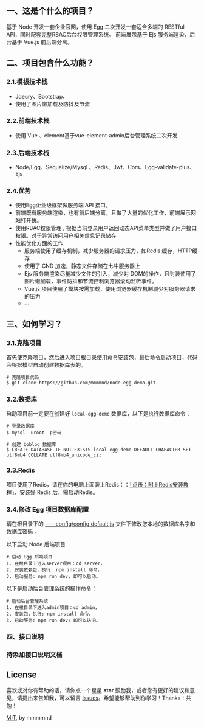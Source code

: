 ## 一、这是个什么的项目？

基于 Node 开发一套企业官网，使用 Egg 二次开发一套适合多端的 RESTful API，同时配套完整RBAC后台权限管理系统。
前端展示基于 Ejs 服务端渲染，后台基于 Vue.js 前后端分离。

## 二、项目包含什么功能？

### 2.1.模板技术栈

* Jqeury、Bootstrap、
* 使用了图片懒加载及防抖及节流

### 2.2.前端技术栈

* 使用 Vue 、element基于vue-element-admin后台管理系统二次开发

### 2.3.后端技术栈

* Node/Egg、Sequelize/Mysql 、Redis、Jwt、Cors、Egg-validate-plus、Ejs

### 2.4.优势

* 使用Egg企业级框架做服务端 API 接口。
* 前端既有服务端渲染，也有前后端分离，且做了大量的优化工作，前端展示网站打开快。
* 使用RBAC权限管理 , 根据当前登录用户返回动态API菜单类型并做了用户接口权限。对于异常访问用户相关信息记录储存
* 性能优化方面的工作：
    * 服务端使用了缓存机制，减少服务器的请求压力，如Redis 缓存，HTTP缓存
    * 使用了 CND 加速，静态文件存储在七牛服务器上
    * Ejs 服务端渲染尽量减少文件的引入，减少对 DOM的操作，且封装使用了图片懒加载，事件防抖和节流控制浏览器滚动监听事件。
    * Vue.js 项目使用了模块按需加载，使用浏览器缓存机制减少对服务器请求的压力
    * ...

## 三、如何学习？

### 3.1.克隆项目

首先使克隆项目，然后进入项目根目录使用命令安装包，最后命令启动项目，代码会根据模型自动创建数据库表的。

```
# 克隆项目代码
$ git clone https://github.com/mmmmnd/node-egg-demo.git
```

### 3.2.数据库

启动项目前一定要在创建好 `local-egg-demo` 数据库，以下是执行数据库命令：

```
# 登录数据库
$ mysql -uroot -p密码

# 创建 boblog 数据库
$ CREATE DATABASE IF NOT EXISTS local-egg-demo DEFAULT CHARACTER SET utf8mb4 COLLATE utf8mb4_unicode_ci;
```

### 3.3.Redis

项目使用了Redis，请在你的电脑上面装上Redis：：[「点击：附上Redis安装教程」](https://www.runoob.com/redis/redis-install.html)，安装好 Redis 后，需启动Redis。

### 3.4.修改 Egg 项目数据库配置

请在根目录下的 [——config/config.default.js](https://github.com/LFB/nodejs-koa-blog/blob/master/config/config.js) 文件下修改您本地的数据库名字和数据库密码 。

以下启动 Node 后端项目

```
# 启动 Egg 后端项目
1. 在根目录下进入server项目：cd server，
2. 安装依赖包，执行: npm install 命令，
3. 启动服务: npm run dev; 即可以启动。
```
以下是启动后台管理系统的操作命令：

```
# 启动后台管理系统
1. 在根目录下进入admin项目：cd admin，
2. 安装包，执行: npm install 命令，
3. 启动服务: npm run dev; 即可以访问。
```

### 四、接口说明
### 待添加接口说明文档

## License

喜欢或对你有帮助的话，请你点一个星星 **star** 鼓励我，或者您有更好的建议和意见，请提出来告知我，可以留言 [Issues](https://github.com/mmmmnd/node-egg-demo/issues/new)。希望能够帮助到你学习！Thanks！共勉！

[MIT](https://github.com/mmmmnd/node-egg-demo/blob/master/LICENSE), by mmmmnd
